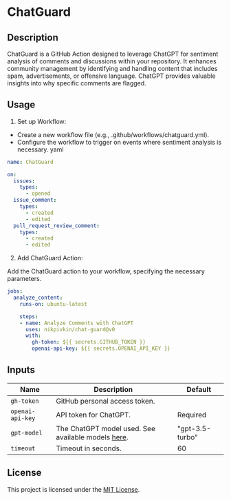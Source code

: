 # ChatGuard

## Description

ChatGuard is a GitHub Action designed to leverage ChatGPT for sentiment analysis of comments and discussions within your repository. It enhances community management by identifying and handling content that includes spam, advertisements, or offensive language. ChatGPT provides valuable insights into why specific comments are flagged.

## Usage

1. Set up Workflow:
- Create a new workflow file (e.g., .github/workflows/chatguard.yml).
- Configure the workflow to trigger on events where sentiment analysis is necessary.
yaml

```yaml
name: ChatGuard

on:
  issues:
    types:
      - opened
  issue_comment:
    types:
      - created
      - edited
  pull_request_review_comment:
    types:
      - created
      - edited
```

2. Add ChatGuard Action:

Add the ChatGuard action to your workflow, specifying the necessary parameters.

```yaml
jobs:
  analyze_content:
    runs-on: ubuntu-latest

    steps:
    - name: Analyze Comments with ChatGPT
      uses: nikpivkin/chat-guard@v0
      with:
        gh-token: ${{ secrets.GITHUB_TOKEN }}
        openai-api-key: ${{ secrets.OPENAI_API_KEY }}
```

## Inputs

| Name | Description | Default |
|---|---|---|
| `gh-token` | GitHub personal access token. | |
| `openai-api-key` | API token for ChatGPT. | Required |
| `gpt-model` | The ChatGPT model used. See available models [here](https://github.com/sashabaranov/go-openai/blob/master/completion.go#L20). | "gpt-3.5-turbo" |
| `timeout` | Timeout in seconds. | 60 |


## License
This project is licensed under the [MIT License](/LICENSE).

